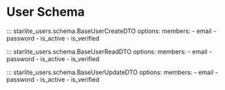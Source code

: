 # User Schema

::: starlite_users.schema.BaseUserCreateDTO
    options:
        members:
            - email
            - password
            - is_active
            - is_verified

::: starlite_users.schema.BaseUserReadDTO
    options:
        members:
            - email
            - password
            - is_active
            - is_verified

::: starlite_users.schema.BaseUserUpdateDTO
    options:
        members:
            - email
            - password
            - is_active
            - is_verified
